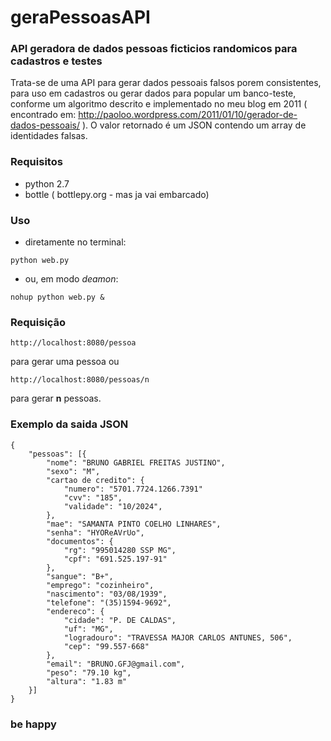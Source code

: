 # geraPessoasAPI

### API geradora de dados pessoas ficticios randomicos para cadastros e testes

Trata-se de uma API para gerar dados pessoais falsos porem consistentes, para uso
em cadastros ou gerar dados para popular um banco-teste, conforme um algoritmo
descrito e implementado no meu blog em 2011
( encontrado em: http://paoloo.wordpress.com/2011/01/10/gerador-de-dados-pessoais/ ).
O valor retornado é um JSON contendo um array de identidades falsas.

### Requisitos
- python 2.7
- bottle ( bottlepy.org - mas ja vai embarcado)


### Uso
- diretamente no terminal:
```
python web.py
```
- ou, em modo *deamon*:
```
nohup python web.py &
```

### Requisição
```
http://localhost:8080/pessoa
```
para gerar uma pessoa ou
```
http://localhost:8080/pessoas/n
```
para gerar **n** pessoas.


### Exemplo da saida JSON
```
{
	"pessoas": [{
		"nome": "BRUNO GABRIEL FREITAS JUSTINO",
		"sexo": "M",
		"cartao de credito": {
			"numero": "5701.7724.1266.7391"
			"cvv": "185",
			"validade": "10/2024",
		},
		"mae": "SAMANTA PINTO COELHO LINHARES",
		"senha": "HYOReAVrUo",
		"documentos": {
			"rg": "995014280 SSP MG",
			"cpf": "691.525.197-91"
		},
		"sangue": "B+",
		"emprego": "cozinheiro",
		"nascimento": "03/08/1939",
		"telefone": "(35)1594-9692",
		"endereco": {
			"cidade": "P. DE CALDAS",
			"uf": "MG",
			"logradouro": "TRAVESSA MAJOR CARLOS ANTUNES, 506",
			"cep": "99.557-668"
		},
		"email": "BRUNO.GFJ@gmail.com",
		"peso": "79.10 kg",
		"altura": "1.83 m"
	}]
}
```

### be happy
